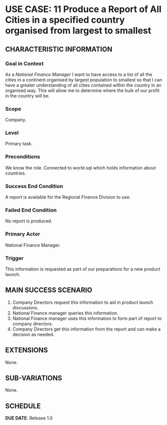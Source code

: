 # USE CASE: 11 Produce a Report of All Cities in a specified country organised from largest to smallest

## CHARACTERISTIC INFORMATION

### Goal in Context

As a *National Finance Manager* I want to have access to a list of all the cities in a continent organised by largest population to smallest so that I can have a greater understanding of all cities contained within the country in an organised way. This will allow me to determine where the bulk of our profit in the country will be.

### Scope

Company.

### Level

Primary task.

### Preconditions

We know the role.  Connected to world.sql which holds information about countries.

### Success End Condition

A report is available for the Regional Finance Division to use.

### Failed End Condition

No report is produced.

### Primary Actor

National Finance Manager.

### Trigger

This information is requested as part of our preparations for a new product launch.

## MAIN SUCCESS SCENARIO

1. Company Directors request this information to aid in product launch discussions.
2. National Finance manager queries this information.
3. National Finance manager uses this information to form part of report to company directors.
4. Company Directors get this information from the report and can make a decision as needed.

## EXTENSIONS
None.

## SUB-VARIATIONS

None.

## SCHEDULE

**DUE DATE**: Release 1.0